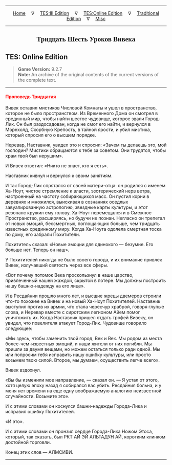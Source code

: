 
---

<!-- Jekyll Page Links -->

<center>
<a href="../../../../index.html">Home</a>
&emsp;&nabla;&emsp;
<a href="../../../index-tes3.html">TES:III Edition</a>
&emsp;&nabla;&emsp;
<a href="../../../index-teso.html">TES:Online Edition</a>
&emsp;&nabla;&emsp;
<a href="../../../index-traditional.html">Traditional Edition</a>
&emsp;&nabla;&emsp;
<a href="../../../index-misc.html">Misc</a>
</center>

<!-- Markdown Body Below: -->

---

<center>
<h2><span style="font-family:Georgia">Тридцать Шесть Уроков Вивека</span></h2>
</center>

## TES: Online Edition

> __Game Version:__ 9.2.7\
> __Note:__ An archive of the original contents of the current versions of the complete text.

---

#### <span style="color:red">Проповедь Тридцатая</span>

Вивек оставил мистиков Числовой Комнаты и ушел в пространство, которое не было пространством. Из Временного Дома он смотрел в срединный мир, чтобы найти шестое чудовище, которое звали Город-Лик. Он был раздосадован, когда не смог его найти, и вернулся в Морнхолд, Скорбную Крепость, в тайной ярости, и убил мистика, который спросил его о высшем порядке.

Неревар, Наставник, увидел это и спросил: «Зачем ты делаешь это, мой господин? Мистики обращаются к тебе за советом. Они трудятся, чтобы храм твой был нерушим».

И Вивек ответил: «Никто не знает, кто я есть».

Наставник кивнул и вернулся к своим занятиям.

И так Город-Лик спрятался от своей матери-отца: он родился с именем Ха-Ноут, чистое стремление к власти, эзотерический нерв ветра, настроенный на частоту собирающихся масс. Он пустил корни в деревнях и множился, выискивая в сознаниях оседлых завуалированную астрологию, звездные карты культуры, и этот резонанс кружил ему голову. Ха-Ноут перемещался и в Смежное Пространство, расширяясь, но будучи не познан. Негласно он трепетал от новых эмоций, бессмертных, поглощающих больше, чем тридцать известных срединному миру. Когда Ха-Ноута одолела смертная тоска по дому, его забрали Похитители.

Похититель сказал: «Новые эмоции для одинокого — безумие. Его больше нет. Теперь он наш».

У Похитителей никогда не было своего города, и их внимание привлек Вивек, излучавший святость через все сферы.

«Вот почему потомок Века проскользнул в наше царство, привлеченный нашей жаждой, скрытой в потере. Мы должны построить нашу башню-надежду на его лице».

И в Ресдайнии прошло много лет, и высшие жрецы двемеров строили что-то похожее на Вивек и на новый Ха-Ноут Похитителей. Наставник выступил против их армии, что стала чересчур храброй, говоря глупые слова, и Неревар вместе с сиротским легионом Айем помог уничтожить их. Когда Наставник пришел отдать трофей Вивеку, он увидел, что повелителя атакует Город-Лик. Чудовище говорило следующее:

«Мы здесь, чтобы заменить твой город, Век и Век. Мы родом из места более-чем-известных эмоций, и наши жители от них погибли. Мы пришли за двумя вещами, но можем остаться только ради одной. Мы или попросим тебя исправить нашу ошибку культуры, или просто возьмем твою силой. Второе, мы думаем, осуществить легче всего».

Вивек вздохнул.

«Вы бы изменили мое направление, — сказал он. — Я устал от этого, хотя целую эпоху назад я собирался вас убить. Ресдайния больна, и у меня нет времени на еще одну воображаемую аналогию неизвестной случайности. Возьмите это».

И с этими словами он коснулся башни-надежды Города-Лика и исправил ошибку Похитителей.

«И это».

И с этими словами он пронзил сердце Города-Лика Ножом Этоса, который, так сказать, был РКТ АЙ ЭЙ АЛЬТАДУН АЙ, коротким клинком достойной торговли.

Конец этих слов — АЛМСИВИ.

---

